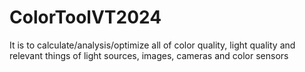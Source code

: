 # ColorToolVT2024
It is to calculate/analysis/optimize all of color quality, light quality and relevant things of light sources, images, cameras and color sensors
